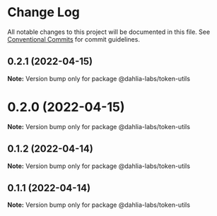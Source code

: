 # Change Log

All notable changes to this project will be documented in this file.
See [Conventional Commits](https://conventionalcommits.org) for commit guidelines.

## 0.2.1 (2022-04-15)

**Note:** Version bump only for package @dahlia-labs/token-utils





# 0.2.0 (2022-04-15)

**Note:** Version bump only for package @dahlia-labs/token-utils





## 0.1.2 (2022-04-14)

**Note:** Version bump only for package @dahlia-labs/token-utils

## 0.1.1 (2022-04-14)

**Note:** Version bump only for package @dahlia-labs/token-utils
